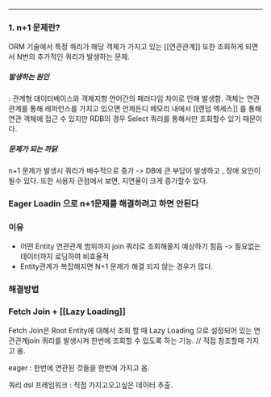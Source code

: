 ___



### 1. n+1 문제란?
ORM 기술에서 특정 쿼리가 해당 객체가 가지고 있는 [[연관관계]] 또한 조회하게 되면서 N번의 추가적인 쿼리가 발생하는 문제.


##### 발생하는 원인
: 관계형 데이터베이스와 객체지향 언어간의 패러다임 차이로 인해 발생함. 객체는 연관관계를 통해 레퍼런스를  가지고 있으면 언제든디 메모리 내에서 [[랜덤 엑세스]] 를 통해 연관 객체에 접근 수 있지만 RDB의 경우 Select 쿼리를 통해서만 조회할수 있기 때문이다.


##### 문제가 되는 까닭
n+1 문제가 발생시 쿼리가 배수적으로 증가 -> DB에 큰 부담이 발생하고 , 장애 요인이 될수 있다. 또한 사용자 관점에서 보면, 지연율이 크게 증가할수 있다.


### Eager Loadin 으로 n+1문제를 해결하려고 하면 안된다
 
### 이유
*  어떤 Entity 연관관계 범위까지 join 쿼리로 조회해올지 예상하기 힘듬 -> 필요없는 데이터까지 로딩하여 비효율적
* Entity관계가 복잡해지면 N+1 문제가 해결 되지 않는 경우가 많다.

### 해결방법

### Fetch Join + [[Lazy Loading]]
Fetch Join은 Root Entity에 대해서 조회 할 때 Lazy Loading 으로 설정되어 있는 연관관계join 쿼리를 발생시켜 한번에 조회할 수 있도록 하는 기능.
// 직접 참조할때 가지고 옴.

eager : 한번에 연관된 것들을 한번에 가지고 옴. 

쿼리 dsl 프레임워크 : 직접 가지고오고싶은 데이터 추출.




